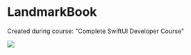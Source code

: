 # LandmarkBook
Created during course: "Complete SwiftUI Developer Course"

![](https://im6.ezgif.com/tmp/ezgif-6-0f9e8f027078.gif)
